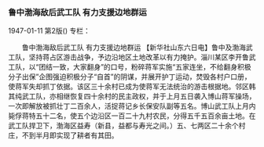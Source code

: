 ### 鲁中渤海敌后武工队  有力支援边地群运

1947-01-11
第2版()
专栏：

　　鲁中渤海敌后武工队
    有力支援边地群运
    【新华社山东六日电】鲁中及渤海武工队，坚持蒋占区游击战争，予边沿地区土地改革以有力掩护。淄川某区李开鲁武工队，以“团结一致，大家翻身”的口号，粉碎蒋军实施“五家连坐，不给翻身积极分子出保”企图强迫积极分子“自首”的阴谋，并展开护丁运动，焚毁各村户口册，使蒋军失却抓丁依据。该区三十余村已成为使蒋军无法统治的游击根据地。邻区韩其纯武工队，亦相继恢复四十余村的民主政权，并于上月五日袭入博山蒋军操场，一次即解放被抓壮丁二百余人，活捉蒋记乡长保安队副等五名。博山武工队上月内毙俘蒋特五十二名，使五个边沿区一百二十九村农民，分得五千五百余亩土地。在武工队捍卫下，渤海区益寿（新县，益都与寿光之间。）五、七两区二十余个村庄，不到半月即实现了耕者有其田。

